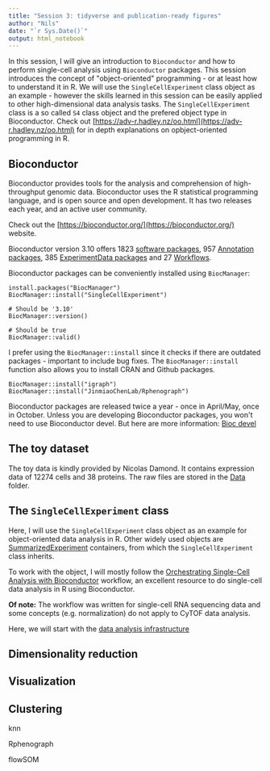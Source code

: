 ```yaml
---
title: "Session 3: tidyverse and publication-ready figures"
author: "Nils"
date: "`r Sys.Date()`"
output: html_notebook
---
```


In this session, I will give an introduction to `Bioconductor` and how to perform single-cell analysis using `Bioconductor` packages.
This session introduces the concept of "object-oriented" programming - or at least how to understand it in R.
We will use the `SingleCellExperiment` class object as an example - however the skills learned in this session can be easily applied to other high-dimensional data analysis tasks.
The `SingleCellExperiment` class is a so called `S4` class object and the prefered object type in Bioconductor.
Check out [https://adv-r.hadley.nz/oo.html](https://adv-r.hadley.nz/oo.html) for in depth explanations on opbject-oriented programming in R.

## Bioconductor

Bioconductor provides tools for the analysis and comprehension of high-throughput genomic data. Bioconductor uses the R statistical programming language, and is open source and open development. It has two releases each year, and an active user community.

Check out the [https://bioconductor.org/](https://bioconductor.org/) website.

Bioconductor version 3.10 offers 1823 [software packages](https://bioconductor.org/packages/release/BiocViews.html#___Software), 957 [Annotation packages](https://www.bioconductor.org/packages/release/BiocViews.html#___AnnotationData), 385 [ExperimentData packages](https://www.bioconductor.org/packages/release/BiocViews.html#___ExperimentData) and 27 [Workflows](https://www.bioconductor.org/packages/release/BiocViews.html#___Workflow).

Bioconductor packages can be conveniently installed using `BiocManager`:

```{r BiocManager}
install.packages("BiocManager")
BiocManager::install("SingleCellExperiment")

# Should be '3.10'
BiocManager::version()

# Should be true
BiocManager::valid()
```

I prefer using the `BiocManager::install` since it checks if there are outdated packages - important to include bug fixes.
The `BiocManager::install` function also allows you to install CRAN and Github packages.

```{r BiocManager-2}
BiocManager::install("igraph")
BiocManager::install("JinmiaoChenLab/Rphenograph")
```

Bioconductor packages are released twice a year - once in April/May, once in October.
Unless you are developing Bioconductor packages, you won't need to use Bioconductor devel.
But here are more information: [Bioc devel](https://www.bioconductor.org/developers/how-to/useDevel/)

## The toy dataset

The toy data is kindly provided by Nicolas Damond.
It contains expression data of 12274 cells and 38 proteins. 
The raw files are stored in the [Data](../../Data) folder.

## The `SingleCellExperiment` class

Here, I will use the `SingleCellExperiment` class object as an example for object-oriented data analysis in R.
Other widely used objects are [SummarizedExperiment](https://www.bioconductor.org/packages/release/bioc/html/SummarizedExperiment.html) containers, from which the `SingleCellExperiment` class inherits. 

To work with the object, I will mostly follow the [Orchestrating Single-Cell Analysis with Bioconductor](https://osca.bioconductor.org/) workflow, an excellent resource to do single-cell data analysis in R using Bioconductor.

**Of note:** The workflow was written for single-cell RNA sequencing data and some concepts (e.g. normalization) do not apply to CyTOF data analysis.

Here, we will start with the [data analysis infrastructure](https://osca.bioconductor.org/data-infrastructure.html)



## Dimensionality reduction


## Visualization


## Clustering

knn

Rphenograph

flowSOM



